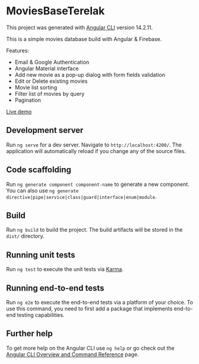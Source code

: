 # MoviesBaseTerelak

This project was generated with [Angular CLI](https://github.com/angular/angular-cli) version 14.2.11.

This is a simple movies database build with Angular & Firebase.

Features:

- Email & Google Authentication
- Angular Material interface
- Add new movie as a pop-up dialog with form fields validation
- Edit or Delete existing movies
- Movie list sorting
- Filter list of movies by query
- Pagination

[Live demo](https://movie-base-venrofi.netlify.app/)

## Development server

Run `ng serve` for a dev server. Navigate to `http://localhost:4200/`. The application will automatically reload if you change any of the source files.

## Code scaffolding

Run `ng generate component component-name` to generate a new component. You can also use `ng generate directive|pipe|service|class|guard|interface|enum|module`.

## Build

Run `ng build` to build the project. The build artifacts will be stored in the `dist/` directory.

## Running unit tests

Run `ng test` to execute the unit tests via [Karma](https://karma-runner.github.io).

## Running end-to-end tests

Run `ng e2e` to execute the end-to-end tests via a platform of your choice. To use this command, you need to first add a package that implements end-to-end testing capabilities.

## Further help

To get more help on the Angular CLI use `ng help` or go check out the [Angular CLI Overview and Command Reference](https://angular.io/cli) page.

